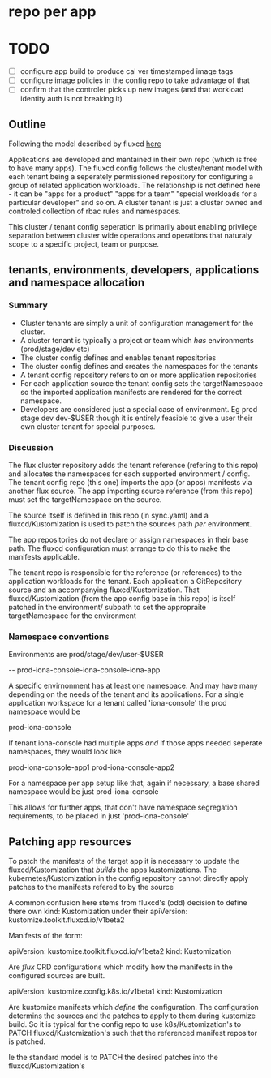 # repo per app

# TODO

* [ ] configure app build to produce cal ver timestamped image tags
* [ ] configure image policies in the config repo to take advantage of that
* [ ] confirm that the controler picks up new images (and that workload identity auth is not breaking it)

## Outline

Following the model described by fluxcd [here](https://fluxcd.io/docs/guides/repository-structure/#repo-per-app)

Applications are developed and mantained in their own repo (which is free to
have many apps). The fluxcd config follows the cluster/tenant model with each
tenant being a seperately permissioned repository for configuring a group of
related application workloads. The relationship is not defined here - it can be
"apps for a product" "apps for a team" "special workloads for a particular
developer" and so on. A cluster tenant is just a cluster owned and controled
collection of rbac rules and namespaces.

This cluster / tenant config seperation is primarily about enabling privilege
separation between cluster wide operations and operations that naturaly scope
to a specific project, team or purpose.


## tenants, environments, developers, applications and namespace allocation

### Summary

* Cluster tenants are simply a unit of configuration management for the
  cluster.
* A cluster tenant is typically a project or team which *has* environments (prod/stage/dev etc)
* The cluster config defines and enables tenant repositories
* The cluster config defines and creates the namespaces for the tenants
* A tenant config repository refers to on or more application repositories
* For each application source the tenant config sets the targetNamespace so the
  imported application manifests are rendered for the correct namespace.
* Developers are considered just a special case of environment. Eg prod stage dev
  dev-$USER though it is entirely feasible to give a user their own cluster
  tenant for special purposes.

### Discussion

The flux cluster repository adds the tenant reference (refering to this repo) and
allocates the namespaces for each supported environment / config. The tenant config
repo (this one) imports the app (or apps) manifests via another flux source.
The app importing source reference (from this repo) must set the targetNamespace on the source.

The source itself is defined in this repo (in sync.yaml) and a
fluxcd/Kustomization is used to patch the sources path *per* environment.


The app repositories do not declare or assign namespaces in their base path.
The fluxcd configuration must arrange to do this to make the manifests
applicable.

The tenant repo is responsible for the reference (or references) to the
application workloads for the tenant. Each application a GitRepository source
and an accompanying fluxcd/Kustomization. That fluxcd/Kustomization (from the
app config base in this repo) is itself patched in the environment/ subpath to
set the appropraite targetNamespace for the environment

### Namespace conventions

Environments are prod/stage/dev/user-$USER

<env>-<tenant-namespaces>-<app>
prod-iona-console-iona-console-iona-app

A specific envirnonment has at least one namespace. And may have many depending
on the needs of the tenant and its applications. For a single application
workspace for a tenant called 'iona-console' the prod namespace would be

prod-iona-console

If tenant iona-console had multiple apps *and* if those apps needed seperate
namespaces, they would look like

prod-iona-console-app1
prod-iona-console-app2

For a namespace per app setup like that, again if necessary, a base shared
namespace would be just prod-iona-console

This allows for further apps, that don't have namespace segregation
requirements, to be placed in just 'prod-iona-console'

## Patching app resources

To patch the manifests of the target app it is necessary to update the
fluxcd/Kustomization that *builds* the apps kustomizations. The
kubernetes/Kustomization  in the config repository cannot directly apply
patches to the manifests refered to by the source

A common confusion here stems from fluxcd's (odd) decision to define there own
kind: Kustomization under their apiVersion: kustomize.toolkit.fluxcd.io/v1beta2

Manifests of the form:

apiVersion: kustomize.toolkit.fluxcd.io/v1beta2
kind: Kustomization

Are *flux* CRD configurations which modify how the manifests in the configured sources are
built.

apiVersion: kustomize.config.k8s.io/v1beta1
kind: Kustomization

Are kustomize manifests which *define* the configuration. The configuration
determins the sources and the patches to apply to them during kustomize build.
So it is typical for the config repo to use k8s/Kustomization's to PATCH
fluxcd/Kustomization's such that the referenced manifest repositor is patched.

Ie the standard model is to PATCH the desired patches into the
fluxcd/Kustomization's
